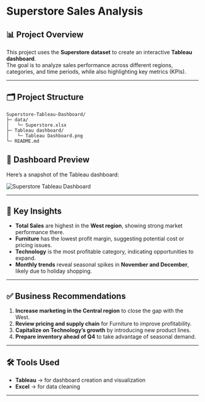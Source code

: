 # Superstore Sales Analysis

## 📊 Project Overview
This project uses the **Superstore dataset** to create an interactive **Tableau dashboard**.  
The goal is to analyze sales performance across different regions, categories, and time periods, while also highlighting key metrics (KPIs).

---
## 🗂️ Project Structure

```text
Superstore-Tableau-Dashboard/
├─ data/
│   └─ Superstore.xlsx
├─ Tableau dashboard/
│   └─ Tableau Dashboard.png
└─ README.md
```

## 📌 Dashboard Preview
Here’s a snapshot of the Tableau dashboard:

![Superstore Tableau Dashboard](tableau/Tableau%20Dashboard.png)

---

## 📑 Key Insights
- **Total Sales** are highest in the **West region**, showing strong market performance there.  
- **Furniture** has the lowest profit margin, suggesting potential cost or pricing issues.  
- **Technology** is the most profitable category, indicating opportunities to expand.  
- **Monthly trends** reveal seasonal spikes in **November and December**, likely due to holiday shopping.  

---

## ✅ Business Recommendations
1. **Increase marketing in the Central region** to close the gap with the West.  
2. **Review pricing and supply chain** for Furniture to improve profitability.  
3. **Capitalize on Technology’s growth** by introducing new product lines.  
4. **Prepare inventory ahead of Q4** to take advantage of seasonal demand.  

---

## 🛠️ Tools Used
- **Tableau** → for dashboard creation and visualization  
- **Excel** → for data cleaning 

---
